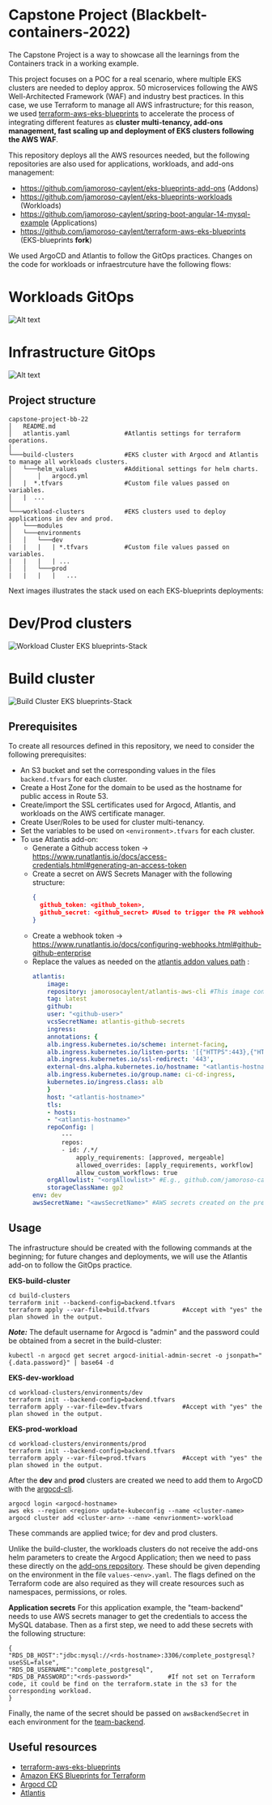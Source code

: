 # Capstone Project (Blackbelt-containers-2022)
The Capstone Project is a way to showcase all the learnings from the Containers track in a working example. 

This project focuses on a POC for a real scenario, where multiple EKS clusters are needed to deploy approx. 50 microservices following the AWS Well-Architected Framework (WAF) and industry best practices. In this case, we use Terraform to manage all AWS infrastructure; for this reason, we used [terraform-aws-eks-blueprints](https://github.com/aws-ia/terraform-aws-eks-blueprints) to accelerate the process of integrating different features as **cluster multi-tenancy, add-ons management, fast scaling up and deployment of EKS clusters following the AWS WAF**.

This repository deploys all the AWS resources needed, but the following repositories are also used for applications, workloads, and add-ons management:

 - https://github.com/jamoroso-caylent/eks-blueprints-add-ons (Addons)
 - https://github.com/jamoroso-caylent/eks-blueprints-workloads (Workloads)
 - https://github.com/jamoroso-caylent/spring-boot-angular-14-mysql-example (Applications)
 - https://github.com/jamoroso-caylent/terraform-aws-eks-blueprints (EKS-blueprints **fork**)

We used ArgoCD and Atlantis to follow the GitOps practices. Changes on the code for workloads or infraestrcuture have the following flows:
# Workloads GitOps
![Alt text](./assets/gitops-workloads.png?raw=true "Title")
# Infrastructure GitOps
![Alt text](./assets/gitops-infra.png?raw=true "Title")

## Project structure
```
capstone-project-bb-22
│   README.md
│   atlantis.yaml				#Atlantis settings for terraform operations.    
│
└───build-clusters				#EKS cluster with Argocd and Atlantis to manage all workloads clusters.
│   └───helm_values				#Additional settings for helm charts.
│       │   argocd.yml		
│   |  *.tfvars					#Custom file values passed on variables.
│   |  ...
│   
└───workload-clusters			#EKS clusters used to deploy applications in dev and prod.
│   └───modules
│   └───environments
│   │   └───dev
|	|	|	| *.tfvars			#Custom file values passed on variables.
|	|	|	| ...
│   │   └───prod
|	|	|	|	...

```
Next images illustrates the stack used on each EKS-blueprints deployments:
# Dev/Prod clusters
![Workload Cluster EKS blueprints-Stack](./assets/workload-cluster.png?raw=true "Title")

# Build cluster
![Build Cluster EKS blueprints-Stack](./assets/build-cluster.png?raw=true "Title")

## Prerequisites
To create all resources defined in this repository, we need to consider the following prerequisites:

 - An S3 bucket and set the corresponding values in the files `backend.tfvars` for each cluster.
 - Create a Host Zone for the domain to be used as the hostname for public access in Route 53.
 - Create/import the SSL certificates used for Argocd, Atlantis, and workloads on the AWS certificate manager.
 - Create User/Roles to be used for cluster multi-tenancy. 
 - Set the variables to be used on `<environment>.tfvars` for each cluster.
 - To use Atlantis add-on:
	 -   Generate a Github access token -> https://www.runatlantis.io/docs/access-credentials.html#generating-an-access-token
	 - Create a secret on AWS Secrets Manager with the following structure:
		  ```JSON
		{ 
			github_token: <github_token>,
			github_secret: <github_secret> #Used to trigger the PR webhook
		}
		```
	 - Create a webhook token -> https://www.runatlantis.io/docs/configuring-webhooks.html#github-github-enterprise
	 - Replace the values as needed on the [atlantis addon values path](https://github.com/jamoroso-caylent/eks-blueprints-add-ons/blob/main/add-ons/atlantis/values.yaml) :
		```yaml
		atlantis:
			image:
			repository: jamorosocaylent/atlantis-aws-cli #This image contains Atlantis and AWS CLI
			tag: latest
			github:
			user: "<github-user>"
			vcsSecretName: atlantis-github-secrets
			ingress:
			annotations: {
			alb.ingress.kubernetes.io/scheme: internet-facing,
			alb.ingress.kubernetes.io/listen-ports: '[{"HTTPS":443},{"HTTP":80}]',
			alb.ingress.kubernetes.io/ssl-redirect: '443',
			external-dns.alpha.kubernetes.io/hostname: "<atlantis-hostname>" # E.g.,subdomain.example.com
			alb.ingress.kubernetes.io/group.name: ci-cd-ingress,
			kubernetes.io/ingress.class: alb
			}
			host: "<atlantis-hostname>"
			tls:
			- hosts:
			- "<atlantis-hostname>"
			repoConfig: |
				---
				repos:
				- id: /.*/
					apply_requirements: [approved, mergeable]
					allowed_overrides: [apply_requirements, workflow]
					allow_custom_workflows: true
			orgAllowlist: "<orgAllowlist>" #E.g., github.com/jamoroso-caylent/*
			storageClassName: gp2
		env: dev
		awsSecretName: "<awsSecretName>" #AWS secrets created on the previous step
		```

## Usage
The infrastructure should be created with the following commands at the beginning; for future changes and deployments, we will use the Atlantis add-on to follow the GitOps practice.

**EKS-build-cluster**

```
cd build-clusters
terraform init --backend-config=backend.tfvars
terraform apply --var-file=build.tfvars			#Accept with "yes" the plan showed in the output.
```
***Note:*** The default username for Argocd is "admin" and the password could be obtained from a secret in the build-cluster:
```
kubectl -n argocd get secret argocd-initial-admin-secret -o jsonpath="{.data.password}" | base64 -d
```
**EKS-dev-workload**
```
cd workload-clusters/environments/dev
terraform init --backend-config=backend.tfvars
terraform apply --var-file=dev.tfvars			#Accept with "yes" the plan showed in the output.
```
**EKS-prod-workload**
```
cd workload-clusters/environments/prod
terraform init --backend-config=backend.tfvars
terraform apply --var-file=prod.tfvars			#Accept with "yes" the plan showed in the output.
```
After the **dev** and **prod** clusters are created we need to add them to ArgoCD with the [argocd-cli](https://argo-cd.readthedocs.io/en/stable/cli_installation/).
```
argocd login <argocd-hostname>
aws eks --region <region> update-kubeconfig --name <cluster-name>
argocd cluster add <cluster-arn> --name <envrionment>-workload
```
These commands are applied twice; for dev and prod clusters. 

Unlike the build-cluster, the workloads clusters do not receive the add-ons helm parameters to create the Argocd Application; then we need to pass these directly on the [add-ons repository](https://github.com/jamoroso-caylent/eks-blueprints-add-ons/tree/main/chart). These should be given depending on the environment in the file `values-<env>.yaml`. The flags defined on the Terraform code are also required as they will create resources such as namespaces, permissions, or roles.

**Application secrets**
For this application example, the "team-backend" needs to use AWS secrets manager to get the credentials to access the MySQL database. Then as a first step, we need to add these secrets with the following structure:
```
{
"RDS_DB_HOST":"jdbc:mysql://<rds-hostname>:3306/complete_postgresql?useSSL=false",
"RDS_DB_USERNAME":"complete_postgresql",
"RDS_DB_PASSWORD":"<rds-password>"			#If not set on Terraform code, it could be find on the terraform.state in the s3 for the corresponding workload.
} 
```
Finally, the name of the secret should be passed on `awsBackendSecret` in each environment for the [team-backend](https://github.com/jamoroso-caylent/eks-blueprints-workloads/tree/main/teams/team-backend).


## Useful resources
 - [terraform-aws-eks-blueprints](https://github.com/aws-ia/terraform-aws-eks-blueprints)
 - [Amazon EKS Blueprints for Terraform](https://aws-ia.github.io/terraform-aws-eks-blueprints/v4.4.0/#amazon-eks-blueprints-for-terraform "Permanent link")
 - [Argocd CD](https://argo-cd.readthedocs.io/en/stable/)
 - [Atlantis](https://www.runatlantis.io/)